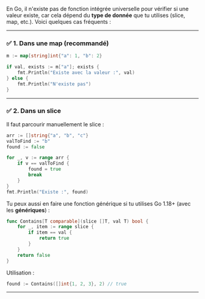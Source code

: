 En Go, il n'existe pas de fonction intégrée universelle pour vérifier si une valeur existe, car cela dépend du **type de donnée** que tu utilises (slice, map, etc.). Voici quelques cas fréquents :

---

### ✅ 1. **Dans une map (recommandé)**

```go
m := map[string]int{"a": 1, "b": 2}

if val, exists := m["a"]; exists {
    fmt.Println("Existe avec la valeur :", val)
} else {
    fmt.Println("N'existe pas")
}
```

---

### ✅ 2. **Dans un slice**

Il faut parcourir manuellement le slice :

```go
arr := []string{"a", "b", "c"}
valToFind := "b"
found := false

for _, v := range arr {
    if v == valToFind {
        found = true
        break
    }
}
fmt.Println("Existe :", found)
```

Tu peux aussi en faire une fonction générique si tu utilises Go 1.18+ (avec les **génériques**) :

```go
func Contains[T comparable](slice []T, val T) bool {
    for _, item := range slice {
        if item == val {
            return true
        }
    }
    return false
}
```

Utilisation :

```go
found := Contains([]int{1, 2, 3}, 2) // true
```

---
